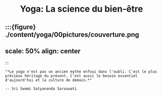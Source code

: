 #  <p align="center">Yoga: La science du bien-être</p> 

:::{figure} ./content/yoga/00pictures/couverture.png
---
scale: 50%
align: center
---
:::


```{epigraph}
"*Le yoga n'est pas un ancien mythe enfoui dans l'oubli. C'est le plus précieux héritage du présent. C'est aussi le besoin essentiel d'aujourd'hui et la culture de demain.*"

-- Sri Swami Satyananda Saraswati

```
